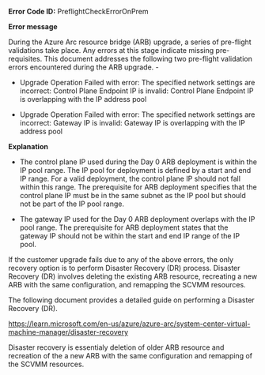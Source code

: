 **Error Code ID:** PreflightCheckErrorOnPrem

**Error message**

 During the Azure Arc resource bridge (ARB) upgrade, a series of pre-flight validations take place. Any errors at this stage indicate missing pre-requisites. This document addresses the following two pre-flight validation errors encountered during the ARB upgrade. - 

 - Upgrade Operation Failed with error: The specified network settings are incorrect: Control Plane Endpoint IP is invalid: Control Plane Endpoint IP is overlapping with the IP address pool

 - Upgrade Operation Failed with error: The specified network settings are incorrect: Gateway IP is invalid: Gateway IP is overlapping with the IP address pool

**Explanation**

- The control plane IP used during the Day 0 ARB deployment is within the IP pool range. The IP pool for deployment is defined by a start and end IP range. For a valid deployment, the control plane IP should not fall within this range. The prerequisite for ARB deployment specifies that the control plane IP must be in the same subnet as the IP pool but should not be part of the IP pool range.

- The gateway IP used for the Day 0 ARB deployment overlaps with the IP pool range. The prerequisite for ARB deployment states that the gateway IP should not be within the start and end IP range of the IP pool.

If the customer upgrade fails due to any of the above errors, the only recovery option is to perform Disaster Recovery (DR) process. Disaster Recovery (DR) involves deleting the existing ARB resource, recreating a new ARB with the same configuration, and remapping the SCVMM resources.

The following document provides a detailed guide on performing a Disaster Recovery (DR).

https://learn.microsoft.com/en-us/azure/azure-arc/system-center-virtual-machine-manager/disaster-recovery

Disaster recovery is essentialy deletion of older ARB resource and recreation of the a new ARB with the same configuration and remapping of the SCVMM resources.

